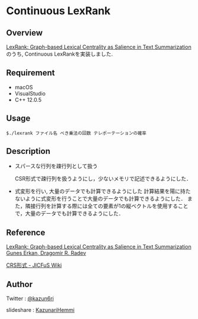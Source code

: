 # Continuous LexRank

## Overview
[LexRank: Graph-based Lexical Centrality as Salience in Text Summarization](https://arxiv.org/abs/1109.2128) のうち, Continuous LexRankを実装しました.

## Requirement
- macOS
- VisualStudio
- C++ 12.0.5

## Usage
`$./lexrank ファイル名 べき乗法の回数 テレポーテーションの確率`

## Description
- スパースな行列を疎行列として扱う

    CSR形式で疎行列を扱うようにし，少ないメモリで記述できるようにした．

- 式変形を行い, 大量のデータでも計算できるようにした
    計算結果を陽に持たないように式変形を行うことで大量のデータでも計算できるようにした．
    また，隣接行列を計算する際には全ての要素が1の縦ベクトルを使用することで，大量のデータでも計算できるようにした．

## Reference
[LexRank: Graph-based Lexical Centrality as Salience in Text Summarization Gunes Erkan, Dragomir R. Radev](https://arxiv.org/abs/1109.2128)

[CRS形式 - JICFuS Wiki](http://www.jicfus.jp/wiki/index.php?CRS%E5%BD%A2%E5%BC%8F)

## Author
Twitter    : [@kazun6ri](https://twitter.com/kazun6ri)

slideshare :  [KazunariHemmi](https://www.slideshare.net/KazunariHemmi)
